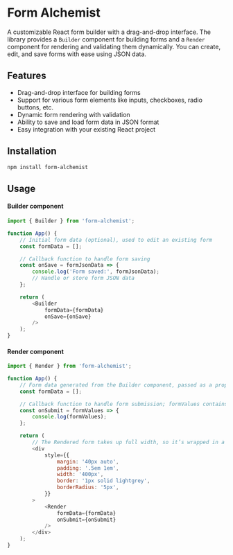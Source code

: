 # Form Alchemist

A customizable React form builder with a drag-and-drop interface. The library provides a `Builder` component for building forms and a `Render` component for rendering and validating them dynamically. You can create, edit, and save forms with ease using JSON data.

## Features

-   Drag-and-drop interface for building forms
-   Support for various form elements like inputs, checkboxes, radio buttons, etc.
-   Dynamic form rendering with validation
-   Ability to save and load form data in JSON format
-   Easy integration with your existing React project

## Installation

```bash
npm install form-alchemist
```

## Usage

#### Builder component

```javascript
import { Builder } from 'form-alchemist';

function App() {
	// Initial form data (optional), used to edit an existing form
	const formData = [];

	// Callback function to handle form saving
	const onSave = formJsonData => {
		console.log('Form saved:', formJsonData);
		// Handle or store form JSON data
	};

	return (
		<Builder
			formData={formData}
			onSave={onSave}
		/>
	);
}
```

#### Render component

```javascript
import { Render } from 'form-alchemist';

function App() {
	// Form data generated from the Builder component, passed as a prop to Render.
	const formData = [];

	// Callback function to handle form submission; formValues contains the user's input data.
	const onSubmit = formValues => {
		console.log(formValues);
	};

	return (
		// The Rendered form takes up full width, so it’s wrapped in a container to control layout and styling.
		<div
			style={{
				margin: '40px auto',
				padding: '.5em 1em',
				width: '400px',
				border: '1px solid lightgrey',
				borderRadius: '5px',
			}}
		>
			<Render
				formData={formData}
				onSubmit={onSubmit}
			/>
		</div>
	);
}
```
